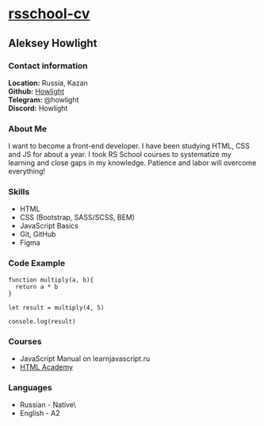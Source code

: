 # [rsschool-cv](https://github.com/howlight/rsschool-cv)
## Aleksey Howlight
### Contact information
**Location:** Russia, Kazan\
**Github:** [Howlight](https://github.com/howlight)\
**Telegram:** @howlight\
**Discord:** Howlight

### About Me
I want to become a front-end developer. I have been studying HTML, CSS and JS for about a year. I took RS School courses to systematize my learning and close gaps in my knowledge. Patience and labor will overcome everything!

### Skills
- HTML
- CSS (Bootstrap, SASS/SCSS, BEM)
- JavaScript Basics
- Git, GitHub
- Figma

### Code Example
```
function multiply(a, b){
  return a * b
}

let result = multiply(4, 5)

console.log(result)
```
### Courses
- JavaScript Manual on learnjavascript.ru
- [HTML Academy](https://htmlacademy.ru)

### Languages
- Russian - Native\
- English - A2